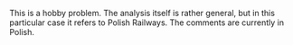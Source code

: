 This is a hobby problem. The analysis itself is rather general, but in this particular case it refers to Polish Railways. The comments are currently in Polish.
